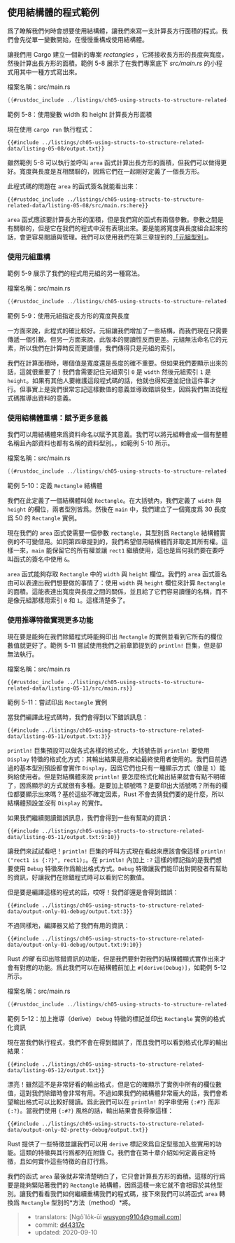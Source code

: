 ## 使用結構體的程式範例

爲了瞭解我們何時會想要使用結構體，讓我們來寫一支計算長方行面積的程式。我們會先從單一變數開始，在慢慢重構成使用結構體。

讓我們用 Cargo 建立一個新的專案 *rectangles* ，它將接收長方形的長度與寬度，然後計算出長方形的面積。範例 5-8 展示了在我們專案底下 *src/main.rs* 的小程式用其中一種方式寫出來。

<span class="filename">檔案名稱：src/main.rs</span>

```rust
{{#rustdoc_include ../listings/ch05-using-structs-to-structure-related-data/listing-05-08/src/main.rs:all}}
```

<span class="caption">範例 5-8：使用變數 width 和 height 計算長方形面積</span>

現在使用 `cargo run` 執行程式：

```console
{{#include ../listings/ch05-using-structs-to-structure-related-data/listing-05-08/output.txt}}
```

雖然範例 5-8 可以執行並呼叫 `area` 函式計算出長方形的面積，但我們可以做得更好。寬度與長度是互相關聯的，因爲它們在一起剛好定義了一個長方形。

此程式碼的問題在 `area` 的函式簽名就能看出來：

```rust,ignore
{{#rustdoc_include ../listings/ch05-using-structs-to-structure-related-data/listing-05-08/src/main.rs:here}}
```

`area` 函式應該要計算長方形的面積，但是我們寫的函式有兩個參數。參數之間是有關聯的，但是它在我們的程式中沒有表現出來。要是能將寬度與長度組合起來的話，會更容易閱讀與管理。我們可以使用我們在第三章提到的[「元組型別」][the-tuple-type]<!-- ignore -->。

### 使用元組重構

範例 5-9 展示了我們的程式用元組的另一種寫法。

<span class="filename">檔案名稱：src/main.rs</span>

```rust
{{#rustdoc_include ../listings/ch05-using-structs-to-structure-related-data/listing-05-09/src/main.rs}}
```

<span class="caption">範例 5-9：使用元組指定長方形的寬度與長度</span>

一方面來說，此程式的確比較好。元組讓我們增加了一些結構，而我們現在只需要傳遞一個引數。但另一方面來說，此版本的閱讀性反而更差。元組無法命名它的元素，所以我們在計算時反而更讀懂，我們傳得只是元組的索引。

我們在計算面積時，哪個值是寬度還是長度的確不重要。但如果我們要顯示出來的話，這就很重要了！我們會需要記住元組索引 `0` 是 `width` 然後元組索引 `1` 是 `height`。如果有其他人要維護這段程式碼的話，他就也得知道並記住這件事才行。但事實上是我們很常忘記這樣數值的意義並導致錯誤發生，因爲我們無法從程式碼推導出資料的意義。

### 使用結構體重構：賦予更多意義

我們可以用結構體來爲資料命名以賦予其意義。我們可以將元組轉會成一個有整體名稱且內部資料也都有名稱的資料型別。，如範例 5-10 所示。

<span class="filename">檔案名稱：src/main.rs</span>

```rust
{{#rustdoc_include ../listings/ch05-using-structs-to-structure-related-data/listing-05-10/src/main.rs}}
```

<span class="caption">範例 5-10：定義 `Rectangle` 結構體</span>

我們在此定義了一個結構體叫做 `Rectangle`。在大括號內，我們定義了 `width` 與 `height` 的欄位，兩者型別皆爲。然後在 `main` 中，我們建立了一個寬度爲 30 長度爲 50 的 `Rectangle` 實例。

現在我們的 `area` 函式使需要一個參數 `rectangle`，其型別爲 `Rectangle` 結構體實例的不可變借用。如同第四章提到的，我們希望借用結構體而非取走其所有權。這樣一來，`main` 能保留它的所有權並讓 `rect1` 繼續使用，這也是爲何我們要在要呼叫函式的簽名中使用 `&`。

`area` 函式能夠存取 `Rectangle` 中的 `width` 與 `height` 欄位。我們的 `area` 函式簽名由可以表達出我們想要做的事情了：使用 `width` 與 `height` 欄位來計算 `Rectangle` 的面積。這能表達出寬度與長度之間的關係，並且給了它們容易讀懂的名稱，而不是像元組那樣用索引 `0` 和 `1`。這樣清楚多了。

### 使用推導特徵實現更多功能

現在要是能夠在我們除錯程式時能夠印出 `Rectangle` 的實例並看到它所有的欄位數值就更好了。範例 5-11 嘗試使用我們之前章節提到的 `println!` 巨集，但是卻無法執行。

<span class="filename">檔案名稱：src/main.rs</span>

```rust,ignore,does_not_compile
{{#rustdoc_include ../listings/ch05-using-structs-to-structure-related-data/listing-05-11/src/main.rs}}
```

<span class="caption">範例 5-11：嘗試印出 `Rectangle` 實例</span>

當我們編譯此程式碼時，我們會得到以下錯誤訊息：

```text
{{#include ../listings/ch05-using-structs-to-structure-related-data/listing-05-11/output.txt:3}}
```

`println!` 巨集預設可以做各式各樣的格式化，大括號告訴 `println!` 要使用 `Display` 特徵的格式化方式：其輸出結果是用來給最終使用者使用的。我們目前遇過的基本型別預設都會實作 `Display`，因爲它們也只有一種顯示方式（像是 `1`）能夠給使用者。但是對結構體來說 `println!` 要怎麼格式化輸出結果就會有點不明確了，因爲顯示的方式就很有多種。是要加上頓號嗎？是要印出大括號嗎？所有的欄位都要顯示出來嗎？基於這些不確定因素，Rust 不會去猜我們要的是什麼，所以結構體預設並沒有 `Display` 的實作。

如果我們繼續閱讀錯誤訊息，我們會得到一些有幫助的資訊：

```text
{{#include ../listings/ch05-using-structs-to-structure-related-data/listing-05-11/output.txt:9:10}}
```

讓我們來試試看吧！`println!` 巨集的呼叫方式現在看起來應該會像這樣 `println!("rect1 is {:?}", rect1);`。在 `println!` 內加上 `:?` 這樣的標記指的是我們想要使用 `Debug` 特徵來作爲輸出格式方式。`Debug` 特徵讓我們能印出對開發者有幫助的資訊，好讓我們在除錯程式時可以看到它的數值。

但是要是編譯這樣的程式的話，哎呀！我們卻還是會得到錯誤：

```text
{{#include ../listings/ch05-using-structs-to-structure-related-data/output-only-01-debug/output.txt:3}}
```

不過同樣地，編譯器又給了我們有用的資訊：

```text
{{#include ../listings/ch05-using-structs-to-structure-related-data/output-only-01-debug/output.txt:9:10}}
```

Rust *的確* 有印出除錯資訊的功能，但是我們要針對我們的結構體顯式實作出來才會有對應的功能。爲此我們可以在結構體前加上 `#[derive(Debug)]`，如範例 5-12 所示。

<span class="filename">檔案名稱：src/main.rs</span>

```rust
{{#rustdoc_include ../listings/ch05-using-structs-to-structure-related-data/listing-05-12/src/main.rs}}
```

<span class="caption">範例 5-12：加上推導（derive） `Debug` 特徵的標記並印出 `Rectangle` 實例的格式化資訊</span>

現在當我們執行程式，我們不會在得到錯誤了，而且我們可以看到格式化厚的輸出結果：

```console
{{#include ../listings/ch05-using-structs-to-structure-related-data/listing-05-12/output.txt}}
```

漂亮！雖然這不是非常好看的輸出格式，但是它的確顯示了實例中所有的欄位數值，這對我們除錯時會非常有用。不過如果我們的結構體非常龐大的話，我們會希望輸出格式可以比較好閱讀。爲此我們可以在 `println!` 的字串使用 `{:#?}` 而非 `{:?}`。當我們使用 `{:#?}` 風格的話，輸出結果會長得像這樣：

```console
{{#include ../listings/ch05-using-structs-to-structure-related-data/output-only-02-pretty-debug/output.txt}}
```

Rust 提供了一些特徵並讓我們可以用 `derive` 標記來爲自定型態加入些實用的功能。這類的特徵與其行爲都列在附錄 C。我們會在第十章介紹如何定義自定特徵，且如何實作這些特徵的自訂行爲。

我們的函式 `area` 最後就非常清楚明白了，它只會計算長方形的面積。這樣的行爲要是能夠緊貼著我們的 `Rectangle` 結構體，因爲這樣一來它就不會相容於其他型別。讓我們看看我們如何繼續重構我們的程式碼，接下來我們可以將函式 `area` 轉換爲 `Rectangle` 型別的*方法（method）*將。

[the-tuple-type]: ch03-02-data-types.html#the-tuple-type

> - translators: [Ngô͘ Io̍k-ūi <wusyong9104@gmail.com>]
> - commit: [d44317c](https://github.com/rust-lang/book/blob/d44317c3122b44fb713aba66cc295dee3453b24b/src/ch05-02-example-structs.md)
> - updated: 2020-09-10
